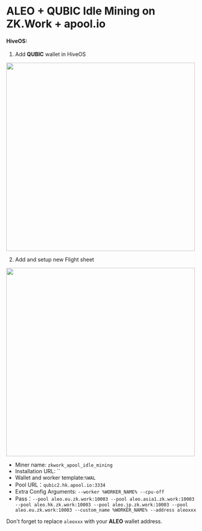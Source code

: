 
# **ALEO** + **QUBIC** Idle Mining on **ZK.Work** + **apool.io**

#### **HiveOS:** 

1. Add **QUBIC** wallet in HiveOS
<img src="doc/img/hiveos_wal_example.png" style="width:500px;"/>

2. Add and setup new Flight sheet
<img src="doc/img/hiveos_fs_example.png" style="width:500px;"/>

* Miner name: `zkwork_apool_idle_mining`
* Installation URL: ``
* Wallet and worker template:`%WAL`
* Pool URL：`qubic2.hk.apool.io:3334`
* Extra Config Arguments: `--worker %WORKER_NAME% --cpu-off`
* Pass：`--pool aleo.eu.zk.work:10003 --pool aleo.asia1.zk.work:10003 --pool aleo.hk.zk.work:10003 --pool aleo.jp.zk.work:10003 --pool aleo.eu.zk.work:10003 --custom_name %WORKER_NAME% --address aleoxxx`

Don't forget to replace `aleoxxx` with your **ALEO** wallet address.
